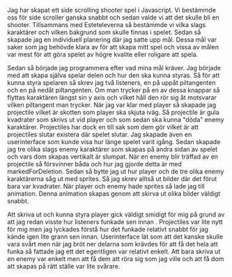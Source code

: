 Jag har skapat ett side scrolling shooter spel i Javascript. Vi bestämmde oss för side scroller ganska snabbt och sedan valde vi att det skulle bli en shooter. Tillsammans med Esteteleverna så bestämmde vi vilka slags karaktärer och vilken bakgrund som skulle finnas i spelet. Sedan så skapade jag en individuell planering där jag satte upp mål. Dessa mål var saker som jag behövde klara av för att skapa mitt spel och vissa av målen var mest för att göra spelet av högre kvalite eller roligare att spela. 

Sedan så började jag programmera efter vad mina mål kräver. Jag började med att skapa själva spelar delen och hur den ska kunna styras. Så för att kunna styra spelaren så skrev jag två listeners, en på uppåt piltangenten och en på nedåt piltangenten. Om man trycker på en av dessa knappar så flyttas karaktären längst sin y axis och vilket håll den rör sig åt motsvarar vilken piltangent man trycker. När jag var klar med player så skapade jag projectile vilket är skotten som player ska skjuta iväg. Så projectile är gula kvadrater som skrivs ut vid player och som sedan ska kunna "döda" enemy karaktärer. Projectiles har dock en till sak som dem gör vilket är att projectiles slutar existera där spelet slutar. Jag skapade även en userinterface som kunde visa hur länge spelet varit igång. Sedan skapade jag tre olika slags enemy karaktärer som skapas på andra sidan av spelet och vars dom skapas vertikalt är slumpat. När en enemy blir träffad av en projectile så försvinner båda och hur jag gjorde detta är med markedForDeletion. Sedan så bytte jag ut hur player och de tre olika enemy karaktärerna såg ut med sprites. Så jag skrev alltså ut bilder där det förut bara var kvadrater. När player och enemy hade sprites så lade jag till animation. Denna animation skapas genom att skirva ut olika bilder väldigt snabbt. 

Att skriva ut och kunna styra player gick väldigt smidigt för mig på grund av att jag redan visste hur listeners funkade sen innan . Projectiles var lite nytt för mig men jag lyckades förstå hur det funkade relativt snabbt för jag kände igen lite grann sen innan. Userinterface lät som att det kanske skulle vara svårt men när jag bröt ner delarna som krävdes för att få det hela att funka så fattade jag ett det egentligen var relativt enkelt. Att bara skriva ut en enemy var enkelt men att få dem att röra sig som jag ville och att få dom att skapas på rätt ställe var lite svårare. 

